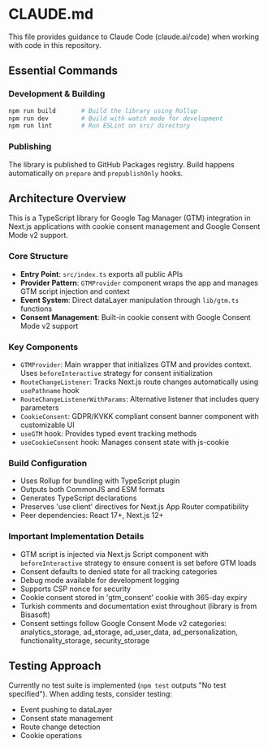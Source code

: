# CLAUDE.md

This file provides guidance to Claude Code (claude.ai/code) when working with code in this repository.

## Essential Commands

### Development & Building
```bash
npm run build       # Build the library using Rollup
npm run dev         # Build with watch mode for development
npm run lint        # Run ESLint on src/ directory
```

### Publishing
The library is published to GitHub Packages registry. Build happens automatically on `prepare` and `prepublishOnly` hooks.

## Architecture Overview

This is a TypeScript library for Google Tag Manager (GTM) integration in Next.js applications with cookie consent management and Google Consent Mode v2 support.

### Core Structure
- **Entry Point**: `src/index.ts` exports all public APIs
- **Provider Pattern**: `GTMProvider` component wraps the app and manages GTM script injection and context
- **Event System**: Direct dataLayer manipulation through `lib/gtm.ts` functions  
- **Consent Management**: Built-in cookie consent with Google Consent Mode v2 support

### Key Components
- `GTMProvider`: Main wrapper that initializes GTM and provides context. Uses `beforeInteractive` strategy for consent initialization
- `RouteChangeListener`: Tracks Next.js route changes automatically using `usePathname` hook
- `RouteChangeListenerWithParams`: Alternative listener that includes query parameters
- `CookieConsent`: GDPR/KVKK compliant consent banner component with customizable UI
- `useGTM` hook: Provides typed event tracking methods
- `useCookieConsent` hook: Manages consent state with js-cookie

### Build Configuration
- Uses Rollup for bundling with TypeScript plugin
- Outputs both CommonJS and ESM formats
- Generates TypeScript declarations
- Preserves 'use client' directives for Next.js App Router compatibility
- Peer dependencies: React 17+, Next.js 12+

### Important Implementation Details
- GTM script is injected via Next.js Script component with `beforeInteractive` strategy to ensure consent is set before GTM loads
- Consent defaults to denied state for all tracking categories
- Debug mode available for development logging
- Supports CSP nonce for security
- Cookie consent stored in 'gtm_consent' cookie with 365-day expiry
- Turkish comments and documentation exist throughout (library is from Bisasoft)
- Consent settings follow Google Consent Mode v2 categories: analytics_storage, ad_storage, ad_user_data, ad_personalization, functionality_storage, security_storage

## Testing Approach
Currently no test suite is implemented (`npm test` outputs "No test specified"). When adding tests, consider testing:
- Event pushing to dataLayer
- Consent state management
- Route change detection
- Cookie operations